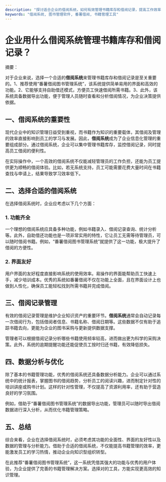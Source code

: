 ```yaml
---
description: "探讨适合企业的借阅系统，如何有效管理书籍库存和借阅记录，提高工作效率。"
keywords: "借阅系统, 图书管理软件, 番薯借阅, 书籍管理工具"
---
```

# 企业用什么借阅系统管理书籍库存和借阅记录？

摘要：

对于企业来说，选择一个合适的**借阅系统**来管理书籍库存和借阅记录是至关重要的。1、推荐使用“番薯借阅图书管理系统”，该系统提供简单易用的界面和高效的功能。2、它能够支持自助借还模式，方便员工快速借阅所需书籍。3、此外，该系统具备数据导出功能，便于管理人员随时查看和分析借阅情况，为企业决策提供依据。

## 一、借阅系统的重要性

现代企业中的知识管理日益受到重视，而书籍作为知识的重要载体，其借阅及管理的效率直接影响到员工的学习与发展。因此，**借阅系统**成为了企业信息化管理的重要组成部分。通过借阅系统，企业可以集中管理书籍库存，监控借阅记录，同时提高员工借阅的便利性。

在实际操作中，一个高效的借阅系统不仅能减轻管理员的工作负担，还能为员工提供更为顺畅的借阅体验。比如，若无系统支持，员工可能需要花费大量时间在书籍查找与申请上，结果导致学习效率低下。

## 二、选择合适的借阅系统

在选择借阅系统时，企业应考虑以下几个方面：

### 1. 功能齐全

一个理想的借阅系统应具备多种功能，例如书籍录入、借阅记录查询、统计分析等。此外，自助借还功能也是一项非常实用的特性，它让员工无需等待管理员，可以随时借阅书籍。例如，“番薯借阅图书管理系统”就提供了这一功能，极大提升了借阅的方便性。

### 2. 界面友好

用户界面的友好程度直接影响系统的使用效率。易操作的界面能帮助员工快速上手，减少培训成本。优秀的系统如番薯借阅不仅在功能上全面，且在界面设计上也做到人性化，确保员工能轻松找到所需书籍并完成借阅。

## 三、借阅记录管理

有效的借阅记录管理是维护企业知识资产的重要环节。**借阅系统**通常会自动记录每一次借阅行为，包括借阅者信息、书籍名称、借阅日期等。这些数据不仅有助于追踪书籍去向，更能为企业的图书采购与更新提供数据支撑。

管理者可以根据借阅记录分析哪些书籍使用频率较高，进而做出更为科学的采购决策。此外，系统的逾期提醒功能还能促使员工按时归还书籍，有效降低损失。

## 四、数据分析与优化

除了基本的书籍管理功能，优秀的借阅系统还具备数据分析能力。企业可以通过系统中的统计报表，掌握图书的借阅趋势，分析员工的阅读兴趣，进而制定针对性的培训讲座或购书计划。这样的针对性管理，不仅提高了资源利用率，还有助于营造良好的学习氛围。

例如，借助于“番薯借阅图书管理系统”的数据导出功能，管理员可以随时导出借阅数据进行深入分析，从而优化书籍管理策略。

## 五、总结

综合来看，企业在选择借阅系统时，必须考虑其功能的全面性、界面的友好性以及数据的管理与分析能力。借助于合适的借阅系统，不仅能提高书籍管理的效率，更能激发员工的学习热情，推动企业向知识型组织转型。

在此推荐“番薯借阅图书管理系统”，这一系统凭借其强大的功能与优秀的用户体验，为企业提供了完善的书籍管理解决方案。选择对的工具，方能实现更高效的知识管理。
